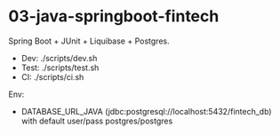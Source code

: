 # 03-java-springboot-fintech

Spring Boot + JUnit + Liquibase + Postgres.

- Dev: ./scripts/dev.sh
- Test: ./scripts/test.sh
- CI: ./scripts/ci.sh

Env:
- DATABASE_URL_JAVA (jdbc:postgresql://localhost:5432/fintech_db) with default user/pass postgres/postgres
